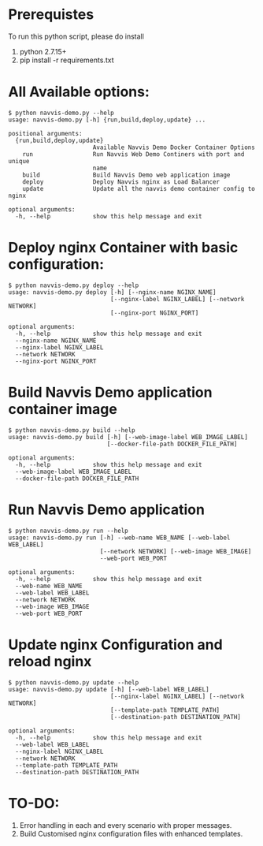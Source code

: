 # Prerequistes

To run this python script, please do install 
1. python 2.7.15+ 
2. pip install -r requirements.txt

# All Available options:

```
$ python navvis-demo.py --help
usage: navvis-demo.py [-h] {run,build,deploy,update} ...

positional arguments:
  {run,build,deploy,update}
                        Available Navvis Demo Docker Container Options
    run                 Run Navvis Web Demo Continers with port and unique
                        name
    build               Build Navvis Demo web application image
    deploy              Deploy Navvis nginx as Load Balancer
    update              Update all the navvis demo container config to nginx

optional arguments:
  -h, --help            show this help message and exit

```
# Deploy nginx Container with basic configuration:

```
$ python navvis-demo.py deploy --help
usage: navvis-demo.py deploy [-h] [--nginx-name NGINX_NAME]
                             [--nginx-label NGINX_LABEL] [--network NETWORK]
                             [--nginx-port NGINX_PORT]

optional arguments:
  -h, --help            show this help message and exit
  --nginx-name NGINX_NAME
  --nginx-label NGINX_LABEL
  --network NETWORK
  --nginx-port NGINX_PORT

```

# Build Navvis Demo application container image

```
$ python navvis-demo.py build --help
usage: navvis-demo.py build [-h] [--web-image-label WEB_IMAGE_LABEL]
                            [--docker-file-path DOCKER_FILE_PATH]

optional arguments:
  -h, --help            show this help message and exit
  --web-image-label WEB_IMAGE_LABEL
  --docker-file-path DOCKER_FILE_PATH
```

# Run Navvis Demo application 
```
$ python navvis-demo.py run --help
usage: navvis-demo.py run [-h] --web-name WEB_NAME [--web-label WEB_LABEL]
                          [--network NETWORK] [--web-image WEB_IMAGE]
                          --web-port WEB_PORT

optional arguments:
  -h, --help            show this help message and exit
  --web-name WEB_NAME
  --web-label WEB_LABEL
  --network NETWORK
  --web-image WEB_IMAGE
  --web-port WEB_PORT
```
# Update nginx Configuration and reload nginx

```
$ python navvis-demo.py update --help
usage: navvis-demo.py update [-h] [--web-label WEB_LABEL]
                             [--nginx-label NGINX_LABEL] [--network NETWORK]
                             [--template-path TEMPLATE_PATH]
                             [--destination-path DESTINATION_PATH]

optional arguments:
  -h, --help            show this help message and exit
  --web-label WEB_LABEL
  --nginx-label NGINX_LABEL
  --network NETWORK
  --template-path TEMPLATE_PATH
  --destination-path DESTINATION_PATH
```

# TO-DO:
1. Error handling in each and every scenario with proper messages.
2. Build Customised nginx configuration files with enhanced templates.
